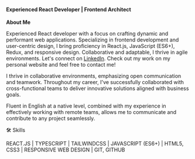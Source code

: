 #### Experienced React Developer | Frontend Architect
**About Me**

Experienced React developer with a focus on crafting dynamic and performant web applications. Specializing in frontend development and user-centric design, I bring proficiency in React.js, JavaScript (ES6+), Redux, and responsive design. Collaborative and adaptable, I thrive in agile environments. Let's connect on [LinkedIn](https://www.linkedin.com/in/luka-vlahovic-657162281/). Check out my work on my personal website and feel free to contact me!

I thrive in collaborative environments, emphasizing open communication and teamwork. Throughout my career, I've successfully collaborated with cross-functional teams to deliver innovative solutions aligned with business goals.

Fluent in English at a native level, combined with my experience in effectively working with remote teams, allows me to communicate and contribute to any project seamlessly.

🛠 Skills

REACT.JS  |
TYPESCRIPT  |
TAILWINDCSS |
JAVASCRIPT (ES6+)  |
HTML5, CSS3  |
RESPONSIVE WEB DESIGN  |
GIT, GITHUB
